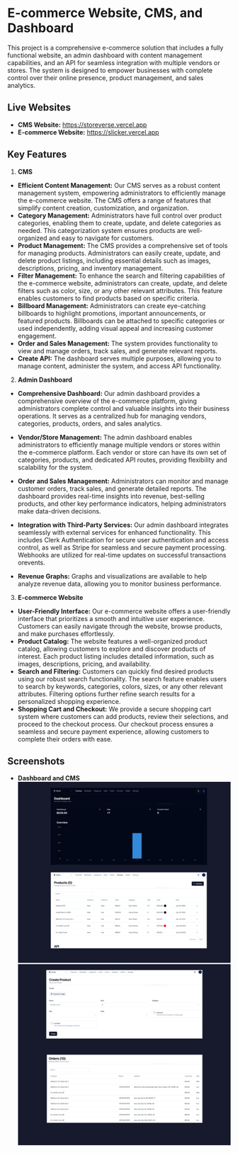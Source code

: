 
# E-commerce Website, CMS, and Dashboard

This project is a comprehensive e-commerce solution that includes a fully functional website, an admin dashboard with content management capabilities, and an API for seamless integration with multiple vendors or stores. The system is designed to empower businesses with complete control over their online presence, product management, and sales analytics.


## Live Websites

- **CMS Website:** https://storeverse.vercel.app
- **E-commerce Website:**  https://slicker.vercel.app

## Key Features

1. **CMS**
- **Efficient Content Management:** Our CMS serves as a robust content management system, empowering administrators to efficiently manage the e-commerce website. The CMS offers a range of features that simplify content creation, customization, and organization.
- **Category Management:** Administrators have full control over product categories, enabling them to create, update, and delete categories as needed. This categorization system ensures products are well-organized and easy to navigate for customers.
- **Product Management:** The CMS provides a comprehensive set of tools for managing products. Administrators can easily create, update, and delete product listings, including essential details such as images, descriptions, pricing, and inventory management.
- **Filter Management:** To enhance the search and filtering capabilities of the e-commerce website, administrators can create, update, and delete filters such as color, size, or any other relevant attributes. This feature enables customers to find products based on specific criteria.
- **Billboard Management:**  Administrators can create eye-catching billboards to highlight promotions, important announcements, or featured products. Billboards can be attached to specific categories or used independently, adding visual appeal and increasing customer engagement.
- **Order and Sales Management:** The system provides functionality to view and manage orders, track sales, and generate relevant reports.
- **Create API:** The dashboard serves multiple purposes, allowing you to manage content, administer the system, and access API functionality.

2. **Admin Dashboard**
- **Comprehensive Dashboard:**  Our admin dashboard provides a comprehensive overview of the e-commerce platform, giving administrators complete control and valuable insights into their business operations. It serves as a centralized hub for managing vendors, categories, products, orders, and sales analytics.

- **Vendor/Store Management:** The admin dashboard enables administrators to efficiently manage multiple vendors or stores within the e-commerce platform. Each vendor or store can have its own set of categories, products, and dedicated API routes, providing flexibility and scalability for the system.
- **Order and Sales Management:** Administrators can monitor and manage customer orders, track sales, and generate detailed reports. The dashboard provides real-time insights into revenue, best-selling products, and other key performance indicators, helping administrators make data-driven decisions.
- **Integration with Third-Party Services:** Our admin dashboard integrates seamlessly with external services for enhanced functionality. This includes Clerk Authentication for secure user authentication and access control, as well as Stripe for seamless and secure payment processing. Webhooks are utilized for real-time updates on successful transactions orevents.
- **Revenue Graphs:** Graphs and visualizations are available to help analyze revenue data, allowing you to monitor business performance.

3. **E-commerce Website**
- **User-Friendly Interface:**  Our e-commerce website offers a user-friendly interface that prioritizes a smooth and intuitive user experience. Customers can easily navigate through the website, browse products, and make purchases effortlessly.
- **Product Catalog:** The website features a well-organized product catalog, allowing customers to explore and discover products of interest. Each product listing includes detailed information, such as images, descriptions, pricing, and availability.
- **Search and Filtering:** Customers can quickly find desired products using our robust search functionality. The search feature enables users to search by keywords, categories, colors, sizes, or any other relevant attributes. Filtering options further refine search results for a personalized shopping experience.
- **Shopping Cart and Checkout:** We provide a secure shopping cart system where customers can add products, review their selections, and proceed to the checkout process. Our checkout process ensures a seamless and secure payment experience, allowing customers to complete their orders with ease.

## Screenshots
- **Dashboard and CMS**
![App Screenshot](storeverse_screenshot.png)
![App Screenshot](storeverse_screenshot1.png)
